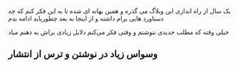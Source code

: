
یک سال از راه اندازی این وبلاگ می گذره و همین بهانه ای شده تا به این فکر کنم که چه دستاورد هایی برام داشته و از اینجا به بعد چطورباید ادامه بدم
 
خیلی وقته که مطلب جدیدی ننوشتم و وقتی فکر می‌کنم دلایل زیادی براش به ذهنم میاد

## وسواس زیاد در نوشتن و ترس از انتشار
 
